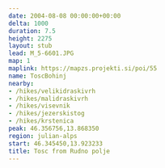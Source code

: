 ```yaml
---
date: 2004-08-08 00:00:00+00:00
delta: 1000
duration: 7.5
height: 2275
layout: stub
lead: M_5-6601.JPG
map: 1
maplink: https://mapzs.projekti.si/poi/55
name: ToscBohinj
nearby:
- /hikes/velikidraskivrh
- /hikes/malidraskivrh
- /hikes/visevnik
- /hikes/jezerskistog
- /hikes/krstenica
peak: 46.356756,13.868350
region: julian-alps
start: 46.345450,13.923233
title: Tosc from Rudno polje
---
```

